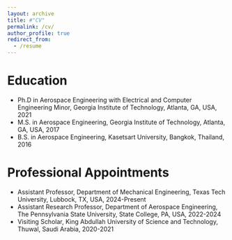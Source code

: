 ```yaml
---
layout: archive
title: #"CV"
permalink: /cv/
author_profile: true
redirect_from:
  - /resume
---
```


<!-- {% include base_path %} -->

Education
======
* Ph.D in Aerospace Engineering with Electrical and Computer Engineering Minor, Georgia Institute of Technology, Atlanta, GA, USA, 2021
* M.S. in Aerospace Engineering, Georgia Institute of Technology, Atlanta, GA, USA, 2017
* B.S. in Aerospace Engineering, Kasetsart University, Bangkok, Thailand, 2016

Professional Appointments
======
* Assistant Professor, Department of Mechanical Engineering, Texas Tech University, Lubbock, TX, USA, 2024-Present
* Assistant Research Professor, Department of Aerospace Engineering, The Pennsylvania State University, State College, PA, USA, 2022-2024
* Visiting Scholar, King Abdullah University of Science and Technology, Thuwal, Saudi Arabia, 2020-2021